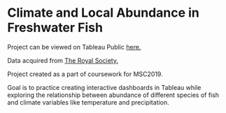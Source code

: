 # Climate and Local Abundance in Freshwater Fish

Project can be viewed on Tableau Public [here.](https://public.tableau.com/app/profile/kevin2175/viz/ClimateandLocalAbundanceinFreshwaterFish/GeographicalDistribution?:render=y)

Data acquired from [The Royal Society.](https://royalsocietypublishing.org/doi/10.1098/rsos.160093)

Project created as a part of coursework for MSC2019.

Goal is to practice creating interactive dashboards in Tableau while exploring the relationship between abundance of different species of fish and climate variables like temperature and precipitation.

